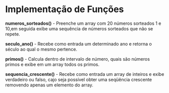 # Implementação de Funções

**numeros_sorteados()** - Preenche um array com 20 números sorteados  1 e 10,em seguida exibe uma sequência de números sorteados que não se repete. 

**seculo_ano()** - Recebe como entrada um determinado ano e retorna o século ao qual o mesmo pertence.

**primos()** - Calcula dentro de intervalo de número, quais são números primos e exibe em um array todos os primos.

**sequencia_crescente()** - Recebe como entrada um array de inteiros e exibe verdadeiro ou falso, cajo seja possível obter uma seqüência crescente removendo apenas um elemento do array.
